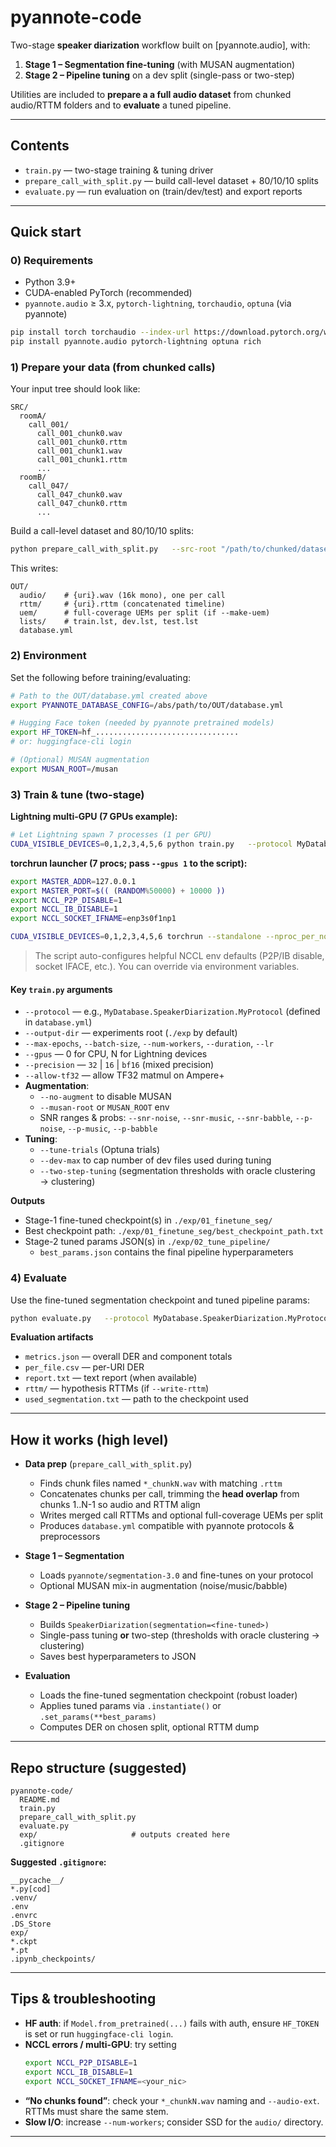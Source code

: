 # pyannote-code

Two-stage **speaker diarization** workflow built on [pyannote.audio], with:

1) **Stage 1 – Segmentation fine-tuning** (with MUSAN augmentation)  
2) **Stage 2 – Pipeline tuning** on a dev split (single-pass or two-step)

Utilities are included to **prepare a a full audio dataset** from chunked audio/RTTM folders and to **evaluate** a tuned pipeline.

---

## Contents

- `train.py` — two-stage training & tuning driver  
- `prepare_call_with_split.py` — build call-level dataset + 80/10/10 splits  
- `evaluate.py` — run evaluation on (train/dev/test) and export reports

---

## Quick start

### 0) Requirements

- Python 3.9+  
- CUDA-enabled PyTorch (recommended)  
- `pyannote.audio` ≥ 3.x, `pytorch-lightning`, `torchaudio`, `optuna` (via pyannote)  

```bash
pip install torch torchaudio --index-url https://download.pytorch.org/whl/cu121  # pick your CUDA
pip install pyannote.audio pytorch-lightning optuna rich
```

### 1) Prepare your data (from chunked calls)

Your input tree should look like:

```
SRC/
  roomA/
    call_001/
      call_001_chunk0.wav
      call_001_chunk0.rttm
      call_001_chunk1.wav
      call_001_chunk1.rttm
      ...
  roomB/
    call_047/
      call_047_chunk0.wav
      call_047_chunk0.rttm
      ...
```

Build a call-level dataset and 80/10/10 splits:

```bash
python prepare_call_with_split.py   --src-root "/path/to/chunked/dataset"   --out-root "/path/to/output/call_level"   --audio-ext wav   --chunk-overlap 3.0   --seed 123   --make-uem
```

This writes:

```
OUT/
  audio/    # {uri}.wav (16k mono), one per call
  rttm/     # {uri}.rttm (concatenated timeline)
  uem/      # full-coverage UEMs per split (if --make-uem)
  lists/    # train.lst, dev.lst, test.lst
  database.yml
```

### 2) Environment

Set the following before training/evaluating:

```bash
# Path to the OUT/database.yml created above
export PYANNOTE_DATABASE_CONFIG=/abs/path/to/OUT/database.yml

# Hugging Face token (needed by pyannote pretrained models)
export HF_TOKEN=hf_................................
# or: huggingface-cli login

# (Optional) MUSAN augmentation
export MUSAN_ROOT=/musan
```

### 3) Train & tune (two-stage)

**Lightning multi-GPU (7 GPUs example):**
```bash
# Let Lightning spawn 7 processes (1 per GPU)
CUDA_VISIBLE_DEVICES=0,1,2,3,4,5,6 python train.py   --protocol MyDatabase.SpeakerDiarization.MyProtocol   --output-dir ./exp   --max-epochs 1   --batch-size 8   --num-workers 0   --gpus 7   --allow-tf32   --duration 5.0   --two-step-tuning   --tune-trials 2
```

**torchrun launcher (7 procs; pass `--gpus 1` to the script):**
```bash
export MASTER_ADDR=127.0.0.1
export MASTER_PORT=$(( (RANDOM%50000) + 10000 ))
export NCCL_P2P_DISABLE=1
export NCCL_IB_DISABLE=1
export NCCL_SOCKET_IFNAME=enp3s0f1np1

CUDA_VISIBLE_DEVICES=0,1,2,3,4,5,6 torchrun --standalone --nproc_per_node=7 train.py   --protocol MyDatabase.SpeakerDiarization.MyProtocol   --output-dir ./exp   --max-epochs 1   --batch-size 8   --num-workers 0   --gpus 1   --allow-tf32   --duration 5.0   --two-step-tuning   --tune-trials 2
```

> The script auto-configures helpful NCCL env defaults (P2P/IB disable, socket IFACE, etc.). You can override via environment variables.

#### Key `train.py` arguments

- `--protocol` — e.g., `MyDatabase.SpeakerDiarization.MyProtocol` (defined in `database.yml`)
- `--output-dir` — experiments root (`./exp` by default)
- `--max-epochs`, `--batch-size`, `--num-workers`, `--duration`, `--lr`
- `--gpus` — 0 for CPU, N for Lightning devices
- `--precision` — `32` | `16` | `bf16` (mixed precision)
- `--allow-tf32` — allow TF32 matmul on Ampere+
- **Augmentation**:
  - `--no-augment` to disable MUSAN
  - `--musan-root` or `MUSAN_ROOT` env
  - SNR ranges & probs: `--snr-noise`, `--snr-music`, `--snr-babble`, `--p-noise`, `--p-music`, `--p-babble`
- **Tuning**:
  - `--tune-trials` (Optuna trials)
  - `--dev-max` to cap number of dev files used during tuning
  - `--two-step-tuning` (segmentation thresholds with oracle clustering → clustering)

**Outputs**

- Stage-1 fine-tuned checkpoint(s) in `./exp/01_finetune_seg/`
- Best checkpoint path: `./exp/01_finetune_seg/best_checkpoint_path.txt`
- Stage-2 tuned params JSON(s) in `./exp/02_tune_pipeline/`  
  - `best_params.json` contains the final pipeline hyperparameters

### 4) Evaluate

Use the fine-tuned segmentation checkpoint and tuned pipeline params:

```bash
python evaluate.py   --protocol MyDatabase.SpeakerDiarization.MyProtocol   --checkpoint ./exp/01_finetune_seg/epoch=00-DiarizationErrorRate=0.295.ckpt   --pipeline-params ./exp/02_tune_pipeline/best_params.json   --split test   --output-dir ./exp/eval_test   --write-rttm
```

**Evaluation artifacts**

- `metrics.json` — overall DER and component totals
- `per_file.csv` — per-URI DER
- `report.txt` — text report (when available)
- `rttm/` — hypothesis RTTMs (if `--write-rttm`)
- `used_segmentation.txt` — path to the checkpoint used

---

## How it works (high level)

- **Data prep** (`prepare_call_with_split.py`)
  - Finds chunk files named `*_chunkN.wav` with matching `.rttm`
  - Concatenates chunks per call, trimming the **head overlap** from chunks 1..N-1 so audio and RTTM align
  - Writes merged call RTTMs and optional full-coverage UEMs per split
  - Produces `database.yml` compatible with pyannote protocols & preprocessors

- **Stage 1 – Segmentation**
  - Loads `pyannote/segmentation-3.0` and fine-tunes on your protocol
  - Optional MUSAN mix-in augmentation (noise/music/babble)

- **Stage 2 – Pipeline tuning**
  - Builds `SpeakerDiarization(segmentation=<fine-tuned>)`
  - Single-pass tuning **or** two-step (thresholds with oracle clustering → clustering)
  - Saves best hyperparameters to JSON

- **Evaluation**
  - Loads the fine-tuned segmentation checkpoint (robust loader)
  - Applies tuned params via `.instantiate()` or `.set_params(**best_params)`
  - Computes DER on chosen split, optional RTTM dump

---

## Repo structure (suggested)

```
pyannote-code/
  README.md
  train.py
  prepare_call_with_split.py
  evaluate.py
  exp/                     # outputs created here
  .gitignore
```

**Suggested `.gitignore`:**
```
__pycache__/
*.py[cod]
.venv/
.env
.envrc
.DS_Store
exp/
*.ckpt
*.pt
.ipynb_checkpoints/
```

---

## Tips & troubleshooting

- **HF auth**: if `Model.from_pretrained(...)` fails with auth, ensure `HF_TOKEN` is set or run `huggingface-cli login`.
- **NCCL errors / multi-GPU**: try setting
  ```bash
  export NCCL_P2P_DISABLE=1
  export NCCL_IB_DISABLE=1
  export NCCL_SOCKET_IFNAME=<your_nic>
  ```
- **“No chunks found”**: check your `*_chunkN.wav` naming and `--audio-ext`. RTTMs must share the same stem.
- **Slow I/O**: increase `--num-workers`; consider SSD for the `audio/` directory.

---


